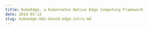 ```yaml
---
title: KubeEdge, a Kubernetes Native Edge Computing Framework
date: 2019-03-12
slug: kubeedge-k8s-based-edge-intro.md
---
```

